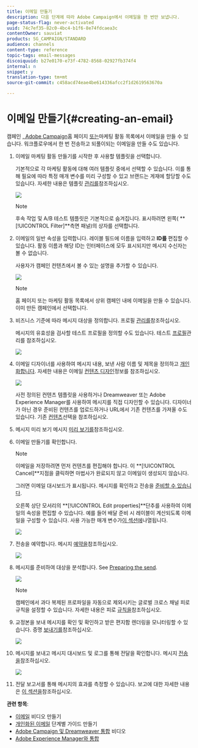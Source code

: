 ```yaml
---
title: 이메일 만들기
description: 다음 단계에 따라 Adobe Campaign에서 이메일을 한 번만 보냅니다.
page-status-flag: never-activated
uuid: 74c7ef35-82c0-4bc4-b1f6-8e74fdcaea3c
contentOwner: sauviat
products: SG_CAMPAIGN/STANDARD
audience: channels
content-type: reference
topic-tags: email-messages
discoiquuid: b27e0170-e73f-4782-8568-02927fb374f4
internal: n
snippet: y
translation-type: tm+mt
source-git-commit: c458acd74eae4be614336afcc2f1d2619563670a

---
```



# 이메일 만들기{#creating-an-email}

캠페인 [, Adobe Campaign](../../start/using/marketing-activities.md#creating-a-marketing-activity)홈 페이지 [또는](../../start/using/interface-description.md#home-page)마케팅 활동 목록에서 [](../../start/using/marketing-activities.md#about-marketing-activities)이메일을 만들 수 있습니다. 워크플로우에서 한 번 전송하고 되풀이되는 이메일을 만들 수도 있습니다.

1. 이메일 마케팅 활동 만들기를 시작한 후 사용할 템플릿을 선택합니다.

   기본적으로 각 마케팅 활동에 대해 여러 템플릿 중에서 선택할 수 있습니다. 이를 통해 필요에 따라 특정 매개 변수를 미리 구성할 수 있고 브랜드는 게재에 할당할 수도 있습니다. 자세한 내용은 템플릿 [관리를](../../start/using/marketing-activity-templates.md)참조하십시오.

   ![](assets/email_creation_1.png)

   >[!NOTE]
   >
   >후속 작업 및 A/B 테스트 템플릿은 기본적으로 숨겨집니다. 표시하려면 왼쪽( **[!UICONTROL Filter]**측면 패널)의 상자를 선택합니다.

1. 이메일의 일반 속성을 입력합니다. 레이블 필드에 이름을 입력하고 **ID를** 편집할 수 있습니다. 활동 이름과 해당 ID는 인터페이스에 모두 표시되지만 메시지 수신자는 볼 수 없습니다.

   사용자가 캠페인 컨텐츠에서 볼 수 있는 설명을 추가할 수 있습니다.

   ![](assets/email_creation_2.png)

   >[!NOTE]
   >
   >홈 페이지 또는 마케팅 활동 목록에서 상위 캠페인 내에 이메일을 만들 수 있습니다. 이미 만든 캠페인에서 선택합니다.

1. 비즈니스 기준에 따라 메시지 대상을 정의합니다. 프로필 [관리를](../../audiences/using/about-profiles.md)참조하십시오.

   메시지의 유효성을 검사할 테스트 프로필을 정의할 수도 있습니다. 테스트 [프로필](../../sending/using/managing-test-profiles-and-sending-proofs.md#managing-test-profiles)관리를 참조하십시오.

   ![](assets/email_creation_3.png)

1. 이메일 디자이너를 사용하여 메시지 내용, 보낸 사람 이름 및 제목을 정의하고 [개인화합니다](../../designing/using/designing-content-in-adobe-campaign.md). 자세한 내용은 이메일 [컨텐츠 디자인](../../designing/using/designing-content-in-adobe-campaign.md)정보를 참조하십시오.

   ![](assets/email_creation_4.png)

   사전 정의된 컨텐츠 템플릿을 사용하거나 Dreamweaver 또는 Adobe Experience Manager를 사용하여 메시지를 직접 디자인할 수 있습니다. 디자이너가 아닌 경우 준비된 컨텐츠를 업로드하거나 URL에서 기존 컨텐츠를 가져올 수도 있습니다. 기존 [컨텐츠](../../designing/using/using-existing-content.md)선택을 참조하십시오.

1. 메시지 미리 보기 메시지 [미리 보기를](../../sending/using/previewing-messages.md)참조하십시오.
1. 이메일 만들기를 확인합니다.

   >[!NOTE]
   >
   >이메일을 저장하려면 먼저 컨텐츠를 편집해야 합니다. 이 **[!UICONTROL Cancel]**지점을 클릭하면 마법사가 완료되지 않고 이메일이 생성되지 않습니다.

   그러면 이메일 대시보드가 표시됩니다. 메시지를 확인하고 전송을 [준비할 수 있습니다](../../sending/using/preparing-the-send.md).

   오른쪽 상단 모서리의 **[!UICONTROL Edit properties]**단추를 사용하여 이메일의 속성을 편집할 수 있습니다. 예를 들어 배달 준비 시 레이블이 계산되도록 이메일을 구성할 수 있습니다.  사용 가능한 매개 변수가[이 섹션에](../../administration/using/configuring-email-channel.md#list-of-email-properties)나열됩니다.

   ![](assets/delivery_dashboard_2.png)

1. 전송을 예약합니다. 메시지 [예약을](../../sending/using/about-scheduling-messages.md)참조하십시오.

   ![](assets/delivery_planning.png)

1. 메시지를 준비하여 대상을 분석합니다. See [Preparing the send](../../sending/using/confirming-the-send.md).

   ![](assets/preparing_delivery_2.png)

   >[!NOTE]
   >
   >캠페인에서 과다 복제된 프로파일을 자동으로 제외시키는 글로벌 크로스 채널 피로 규칙을 설정할 수 있습니다. 자세한 내용은 피로 [규칙을](../../administration/using/fatigue-rules.md)참조하십시오.

1. 교정본을 보내 메시지를 확인 및 확인하고 받은 편지함 렌더링을 모니터링할 수 있습니다. 증명 [보내기를](../../sending/using/managing-test-profiles-and-sending-proofs.md#sending-proofs)참조하십시오.

   ![](assets/bat_select.png)

1. 메시지를 보내고 메시지 대시보드 및 로그를 통해 전달을 확인합니다. 메시지 [전송을](../../sending/using/confirming-the-send.md)참조하십시오.

   ![](assets/confirm_delivery.png)

1. 전달 보고서를 통해 메시지의 효과를 측정할 수 있습니다. 보고에 대한 자세한 내용은 [이 섹션을](../../reporting/using/about-dynamic-reports.md)참조하십시오.

**관련 항목**:

* [이메일](https://helpx.adobe.com/campaign/kt/acs/using/acs-create-email-from-homepage-feature-video-use.html) 비디오 만들기
* [개인화된 이메일](https://docs.campaign.adobe.com/doc/standard/getting_started/en/ACS_GettingStartedEmail.html) 단계별 가이드 만들기
* [Adobe Campaign 및 Dreamweaver 통합](https://helpx.adobe.com/campaign/kt/acs/using/acs-dreamweaver-integration-feature-video-use.html) 비디오
* [Adobe Experience Manager와 통합](../../integrating/using/integrating-with-experience-manager.md)

